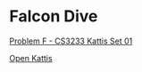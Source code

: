 # Falcon Dive

[Problem F - CS3233 Kattis Set 01](https://nus.kattis.com/sessions/ksm5ix/problems/falcondive)

[Open Kattis](https://open.kattis.com/problems/falcondive)